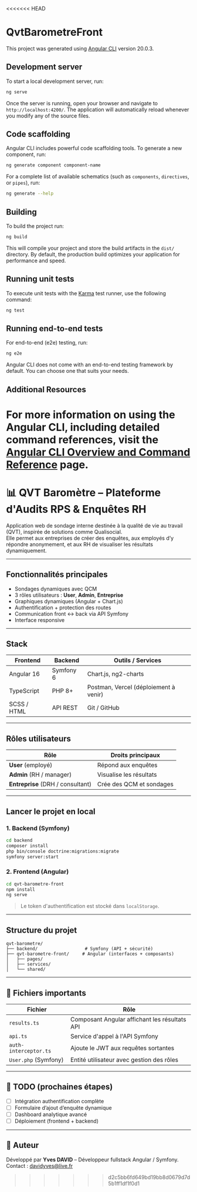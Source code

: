 <<<<<<< HEAD
# QvtBarometreFront

This project was generated using [Angular CLI](https://github.com/angular/angular-cli) version 20.0.3.

## Development server

To start a local development server, run:

```bash
ng serve
```

Once the server is running, open your browser and navigate to `http://localhost:4200/`. The application will automatically reload whenever you modify any of the source files.

## Code scaffolding

Angular CLI includes powerful code scaffolding tools. To generate a new component, run:

```bash
ng generate component component-name
```

For a complete list of available schematics (such as `components`, `directives`, or `pipes`), run:

```bash
ng generate --help
```

## Building

To build the project run:

```bash
ng build
```

This will compile your project and store the build artifacts in the `dist/` directory. By default, the production build optimizes your application for performance and speed.

## Running unit tests

To execute unit tests with the [Karma](https://karma-runner.github.io) test runner, use the following command:

```bash
ng test
```

## Running end-to-end tests

For end-to-end (e2e) testing, run:

```bash
ng e2e
```

Angular CLI does not come with an end-to-end testing framework by default. You can choose one that suits your needs.

## Additional Resources

For more information on using the Angular CLI, including detailed command references, visit the [Angular CLI Overview and Command Reference](https://angular.dev/tools/cli) page.
=======

# 📊 QVT Baromètre – Plateforme d'Audits RPS & Enquêtes RH

Application web de sondage interne destinée à la qualité de vie au travail (QVT), inspirée de solutions comme Qualisocial.  
Elle permet aux entreprises de créer des enquêtes, aux employés d’y répondre anonymement, et aux RH de visualiser les résultats dynamiquement.

---

## Fonctionnalités principales

- Sondages dynamiques avec QCM
- 3 rôles utilisateurs : **User**, **Admin**, **Entreprise**
- Graphiques dynamiques (Angular + Chart.js)
- Authentification + protection des routes
- Communication front <-> back via API Symfony
- Interface responsive

---

## Stack

| Frontend      | Backend        | Outils / Services |
|---------------|----------------|--------------------|
| Angular 16    | Symfony 6      | Chart.js, ng2-charts |
| TypeScript    | PHP 8+         | Postman, Vercel (déploiement à venir) |
| SCSS / HTML   | API REST       | Git / GitHub        |

---

## Rôles utilisateurs

| Rôle        | Droits principaux |
|-------------|-------------------|
| **User** (employé)     | Répond aux enquêtes |
| **Admin** (RH / manager) | Visualise les résultats |
| **Entreprise** (DRH / consultant) | Crée des QCM et sondages |

---

## Lancer le projet en local

### 1. Backend (Symfony)

```bash
cd backend
composer install
php bin/console doctrine:migrations:migrate
symfony server:start
```

### 2. Frontend (Angular)

```bash
cd qvt-barometre-front
npm install
ng serve
```

> Le token d'authentification est stocké dans `localStorage`.

---

##  Structure du projet

```
qvt-barometre/
├── backend/                  # Symfony (API + sécurité)
├── qvt-barometre-front/     # Angular (interfaces + composants)
│   ├── pages/
│   ├── services/
│   └── shared/
```

---

## 📂 Fichiers importants

| Fichier | Rôle |
|--------|------|
| `results.ts` | Composant Angular affichant les résultats API |
| `api.ts` | Service d'appel à l'API Symfony |
| `auth-interceptor.ts` | Ajoute le JWT aux requêtes sortantes |
| `User.php` (Symfony) | Entité utilisateur avec gestion des rôles |

---

## 📌 TODO (prochaines étapes)

- [ ] Intégration authentification complète
- [ ] Formulaire d’ajout d’enquête dynamique
- [ ] Dashboard analytique avancé
- [ ] Déploiement (frontend + backend)

---


## 🤝 Auteur

Développé par **Yves DAVID** – Développeur fullstack Angular / Symfony.  
Contact : [davidyves@live.fr](mailto:davidyves@live.fr)
>>>>>>> d2c5bb6fd649bd19bb8d0679d7d5b1ff1df1f0d1
